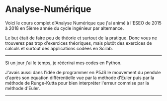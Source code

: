 # Analyse-Numérique

Voici le cours complet d'Analyse Numérique que j'ai animé à l'ESEO de 2015 à 2018 en 5ième année du cycle ingénieur par alternance.

Le but était de faire peu de théorie et surtout de la pratique. Donc vous ne trouverez pas trop d'exercices théoriques, mais plutôt des exercices de calculs et surtout des applications codées en Scilab.

---
Si un jour j'ai le temps, je réécrirai mes codes en Python.

J'avais aussi dans l'idée de programmer en P5JS le mouvement du pendule d'après son équation différentielle vue par la méthode d'Euler puis par la méthode de Runge-Kutta pour bien interpréter l'erreur commise par la méthode d'Euler.

---
